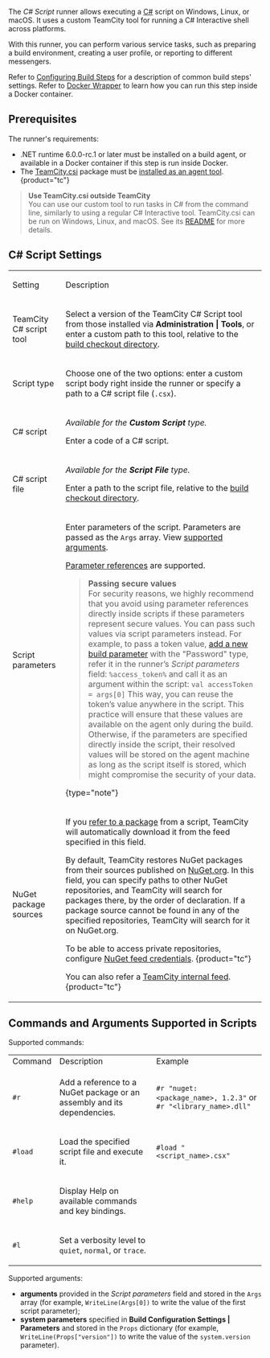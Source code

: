 [//]: # (title: C# Script)
[//]: # (auxiliary-id: C# Script;csharp script)

The _C# Script_ runner allows executing a [C#](https://docs.microsoft.com/en-us/dotnet/csharp/) script on Windows, Linux, or macOS. It uses a custom TeamCity tool for running a C# Interactive shell across platforms.

With this runner, you can perform various service tasks, such as preparing a build environment, creating a user profile, or reporting to different messengers.

Refer to [Configuring Build Steps](configuring-build-steps.md) for a description of common build steps' settings. Refer to [Docker Wrapper](docker-wrapper.md) to learn how you can run this step inside a Docker container.

## Prerequisites

The runner's requirements:
* .NET runtime 6.0.0-rc.1 or later must be installed on a build agent, or available in a Docker container if this step is run inside Docker.
* The [TeamCity.csi](https://www.nuget.org/packages/TeamCity.csi/) package must be [installed as an agent tool](installing-agent-tools.md).
{product="tc"}

>__Use TeamCity.csi outside TeamCity__   
>You can use our custom tool to run tasks in C# from the command line, similarly to using a regular C# Interactive tool. TeamCity.csi can be run on Windows, Linux, and macOS. See its [README](https://github.com/JetBrains/teamcity-csharp-interactive) for more details.

## C# Script Settings

<table>

<tr>

<td>

Setting

</td>

<td>

Description

</td>

</tr>

<tr>

<td>

TeamCity C# script tool

</td>

<td>

Select a version of the TeamCity C# Script tool from those installed via __Administration | Tools__, or enter a custom path to this tool, relative to the [build checkout directory](build-checkout-directory.md).

</td>

</tr>

<tr>

<td>

Script type

</td>

<td>

Choose one of the two options: enter a custom script body right inside the runner or specify a path to a C# script file (`.csx`).

</td>

</tr>

<tr>

<td>

C# script

</td>

<td id="custom-script" auxiliary-id="c-custom-script">

_Available for the __Custom Script__ type._

Enter a code of a C# script.

</td>

</tr>

<tr>

<td id="script-file" auxiliary-id="c-script-file">

C# script file

</td>

<td>

_Available for the __Script File__ type._

Enter a path to the script file, relative to the [build checkout directory](build-checkout-directory.md).

</td>

</tr>

<tr>

<td>

Script parameters

</td>

<td>

Enter parameters of the script. Parameters are passed as the `Args` array. View [supported arguments](#Commands+and+Arguments+Supported+in+Scripts).

[Parameter references](configuring-build-parameters.md#parameter-reference) are supported.

>__Passing secure values__   
>For security reasons, we highly recommend that you avoid using parameter references directly inside scripts if these parameters represent secure values. You can pass such values via script parameters instead. For example, to pass a token value, [add a new build parameter](configuring-build-parameters.md) with the "Password" type, refer it in the runner’s _Script parameters_ field:
>`%access_token%`
>and call it as an argument within the script:
>`val accessToken = args[0]`
>This way, you can reuse the token’s value anywhere in the script.
>This practice will ensure that these values are available on the agent only during the build. Otherwise, if the parameters are specified directly inside the script, their resolved values will be stored on the agent machine as long as the script itself is stored, which might compromise the security of your data.
> 
{type="note"}

</td>

</tr>

<tr>

<td>

NuGet package sources

</td>

<td>

If you [refer to a package](#Commands+and+Arguments+Supported+in+Scripts) from a script, TeamCity will automatically download it from the feed specified in this field.

By default, TeamCity restores NuGet packages from their sources published on [NuGet.org](http://nuget.org). In this field, you can specify paths to other NuGet repositories, and TeamCity will search for packages there, by the order of declaration. If a package source cannot be found in any of the specified repositories, TeamCity will search for it on NuGet.org.

To be able to access private repositories, configure [NuGet feed credentials](nuget-feed-credentials.md).
{product="tc"}

You can also refer a [TeamCity internal feed](using-teamcity-as-nuget-feed.md).
{product="tc"}

</td>

</tr>

</table>

## Commands and Arguments Supported in Scripts

Supported commands:

<table>

<tr><td>Command</td><td>Description</td><td>Example</td></tr>

<tr>
<td>

`#r`

</td>
<td>

Add a reference to a NuGet package or an assembly and its dependencies.

</td>
<td>

`#r "nuget:<package_name>, 1.2.3"` or `#r "<library_name>.dll"`

</td>
</tr>

<tr>
<td>

`#load`

</td>
<td>

Load the specified script file and execute it.

</td>
<td>

`#load "<script_name>.csx"`

</td>
</tr>

<tr>
<td>

`#help`

</td>
<td>

Display Help on available commands and key bindings.

</td>
<td></td>
</tr>

<tr>
<td>

`#l`

</td>
<td>

Set a verbosity level to `quiet`, `normal`, or `trace`.

</td>
<td></td>
</tr>

</table>

<anchor name="call-args"/>

Supported arguments:
* __arguments__ provided in the _Script parameters_ field and stored in the `Args` array (for example, `WriteLine(Args[0])` to write the value of the first script parameter);
* __system parameters__ specified in __Build Configuration Settings | Parameters__ and stored in the `Props` dictionary (for example, `WriteLine(Props["version"])` to write the value of the `system.version` parameter).
